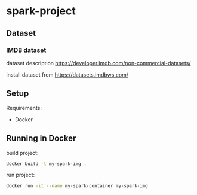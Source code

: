 # spark-project

## Dataset
### IMDB dataset
dataset description https://developer.imdb.com/non-commercial-datasets/

install dataset from https://datasets.imdbws.com/


## Setup

Requirements:

- Docker


## Running in Docker

build project:

```bash
docker build -t my-spark-img .
```

run project:
```bash
docker run -it --name my-spark-container my-spark-img
```
